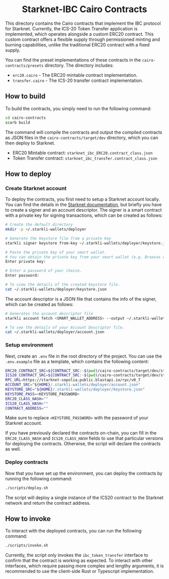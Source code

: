 <div align="center">
    <h1>Starknet-IBC Cairo Contracts</h1>
</div>

This directory contains the Cairo contracts that implement the IBC protocol for
Starknet. Currently, the ICS-20 Token Transfer application is implemented, which
operates alongside a custom ERC20 contract. This custom contract offers a
flexible supply through permissioned minting and burning capabilities, unlike
the traditional ERC20 contract with a fixed supply.

You can find the preset implementations of these contracts in the
`cairo-contracts/presets` directory. The directory includes:

- `erc20.cairo` - The ERC20 mintable contract implementation.
- `transfer.cairo` - The ICS-20 transfer contract implementation.

## How to build

To build the contracts, you simply need to run the following command:

```bash
cd cairo-contracts
scarb build
```

The command will compile the contracts and output the compiled contracts as JSON
files in the `cairo-contracts/target/dev` directory, which you can then deploy
to Starknet.

- ERC20 Mintable contract: `starknet_ibc_ERC20.contract_class.json`
- Token Transfer contract: `starknet_ibc_transfer.contract_class.json`

## How to deploy

### Create Starknet account

To deploy the contracts, you first need to setup a Starknet account locally. You
can find the details in the [Starknet
documentation](https://docs.starknet.io/quick-start/set-up-an-account/), but
briefly you have to create a signer and an account descriptor. The signer is a
smart contract with a private key for signing transactions, which can be created
as follows:

```bash
# Create the default directory
mkdir -p ~/.starkli-wallets/deployer

# Generate the keystore file from a private key
starkli signer keystore from-key ~/.starkli-wallets/deployer/keystore.json

# Paste the private key of your smart wallet.
# You can obtain the private key from your smart wallet (e.g. Braavos or ArgentX)
Enter private key:

# Enter a password of your choice.
Enter password:

# To view the details of the created keystore file.
cat ~/.starkli-wallets/deployer/keystore.json
```

The account descriptor is a JSON file that contains the info of the signer,
which can be created as follows:

```bash
# Generates the account descriptor file
starkli account fetch <SMART_WALLET_ADDRESS> --output ~/.starkli-wallets/deployer/account.json

# To see the details of your Account Descriptor file.
cat ~/.starkli-wallets/deployer/account.json
```

### Setup environment

Next, create an `.env` file in the root directory of the project. You can use
the `.env.example` file as a template, which contains the following content:

```bash
ERC20_CONTRACT_SRC=${CONTRACT_SRC:-$(pwd)/cairo-contracts/target/dev/starknet_ibc_ERC20Mintable.contract_class.json}
ICS20_CONTRACT_SRC=${CONTRACT_SRC:-$(pwd)/cairo-contracts/target/dev/starknet_ibc_Transfer.contract_class.json}
RPC_URL=https://starknet-sepolia.public.blastapi.io/rpc/v0_7
ACCOUNT_SRC="${HOME}/.starkli-wallets/deployer/account.json"
KEYSTORE_SRC="${HOME}/.starkli-wallets/deployer/keystore.json"
KEYSTORE_PASS=<KEYSTORE_PASSWORD>
ERC20_CLASS_HASH=""
ICS20_CLASS_HASH=""
CONTRACT_ADDRESS=""
```

Make sure to replace `<KEYSTORE_PASSWORD>` with the password of your Starknet
account.

If you have previously declared the contracts on-chain, you can fill in the
`ERC20_CLASS_HASH` and `ICS20_CLASS_HASH` fields to use that particular versions
for deploying the contracts. Otherwise, the script will declare the contracts as
well.

### Deploy contracts

Now that you have set up the environment, you can deploy the contracts by
running the following command:

```bash
./scripts/deploy.sh
```

The script will deploy a single instance of the ICS20 contract to the Starknet
network and return the contract address.

## How to invoke

To interact with the deployed contracts, you can run the following command:

```bash
./scripts/invoke.sh
```

Currently, the script only invokes the `ibc_token_transfer` interface to confirm
that the contract is working as expected. To interact with other interfaces,
which require passing more complex and lengthy arguments, it is recommended to
use the client-side Rust or Typescript implementation.
